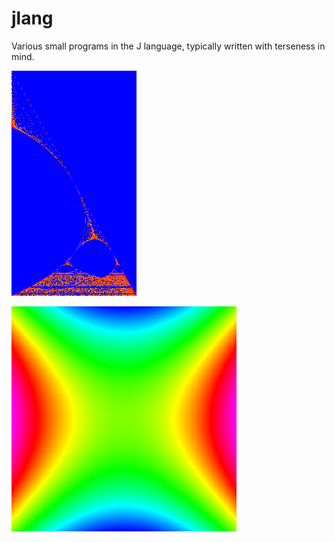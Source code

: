 # jlang

Various small programs in the J language, typically written with terseness in mind.

![Plot of the logistic map.](https://github.com/nlc/jlang/raw/master/log_of_logistic_map.png?raw=true)

![Plot of the 2D Minkowski spacetime metric](https://github.com/nlc/jlang/raw/master/minkowski2d.png?raw=true)
